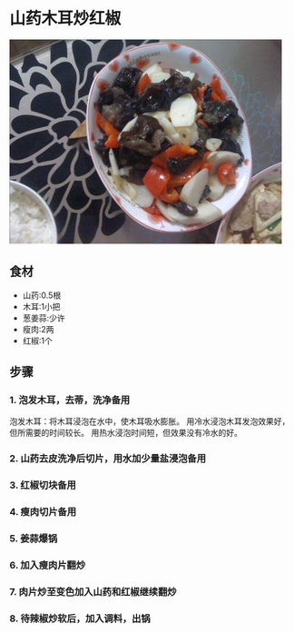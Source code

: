 山药木耳炒红椒
===============================
![山药木耳炒红椒](shan-yao-mu-er-chao-hong-jiao.jpg)


## 食材 ##
* 山药:0.5根
* 木耳:1小把
* 葱姜蒜:少许
* 瘦肉:2两
* 红椒:1个


## 步骤 ##


### 1. 泡发木耳，去蒂，洗净备用 ###


泡发木耳：将木耳浸泡在水中，使木耳吸水膨胀。
用冷水浸泡木耳发泡效果好，但所需要的时间较长。
用热水浸泡时间短，但效果没有冷水的好。


### 2. 山药去皮洗净后切片，用水加少量盐浸泡备用 ###


### 3. 红椒切块备用 ###


### 4. 瘦肉切片备用 ###


### 5. 姜蒜爆锅 ###


### 6. 加入瘦肉片翻炒 ###


### 7. 肉片炒至变色加入山药和红椒继续翻炒 ###


### 8. 待辣椒炒软后，加入调料，出锅 ###



